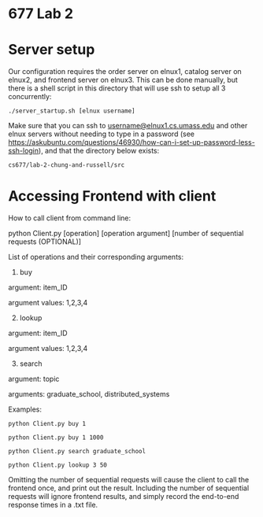 # 677 Lab 2

# Server setup

Our configuration requires the order server on elnux1, catalog server on elnux2, and frontend server on elnux3.  This can be done manually, but there is a shell script in this directory that will use ssh to setup all 3 concurrently:

    ./server_startup.sh [elnux username]
    
Make sure that you can ssh to username@elnux1.cs.umass.edu and other elnux servers without needing to type in a password (see https://askubuntu.com/questions/46930/how-can-i-set-up-password-less-ssh-login), and that the directory below exists:

    cs677/lab-2-chung-and-russell/src

# Accessing Frontend with client

How to call client from command line:

  python Client.py [operation] [operation argument] [number of sequential requests (OPTIONAL)]

List of operations and their corresponding arguments:

  1. buy
  
  argument: item_ID
    
  argument values: 1,2,3,4
    
  2. lookup
  
  argument: item_ID
    
  argument values: 1,2,3,4
    
  3. search
   
   argument: topic
    
   arguments: graduate_school, distributed_systems
    
Examples:

    python Client.py buy 1
  
    python Client.py buy 1 1000
  
    python Client.py search graduate_school
  
    python Client.py lookup 3 50
  
    
Omitting the number of sequential requests will cause the client to call the frontend once, and print out the result.
Including the number of sequential requests will ignore frontend results, and simply record the end-to-end response times in a .txt file.
